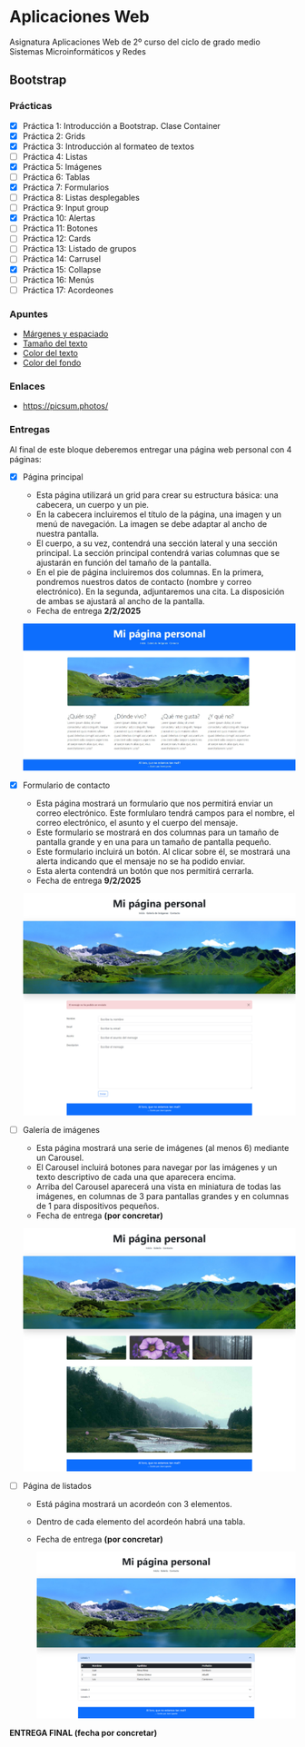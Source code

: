 # Aplicaciones Web
Asignatura Aplicaciones Web de 2º curso del ciclo de grado medio Sistemas Microinformáticos y Redes

## Bootstrap

### Prácticas

- [X] Práctica 1: Introducción a Bootstrap. Clase Container
- [X] Práctica 2: Grids
- [X] Práctica 3: Introducción al formateo de textos
- [ ] Práctica 4: Listas
- [X] Práctica 5: Imágenes
- [ ] Práctica 6: Tablas
- [X] Práctica 7: Formularios
- [ ] Práctica 8: Listas desplegables
- [ ] Práctica 9: Input group
- [X] Práctica 10: Alertas
- [ ] Práctica 11: Botones
- [ ] Práctica 12: Cards
- [ ] Práctica 13: Listado de grupos
- [ ] Práctica 14: Carrusel
- [X] Práctica 15: Collapse
- [ ] Práctica 16: Menús
- [ ] Práctica 17: Acordeones

### Apuntes

- [Márgenes y espaciado](MARGENES.md)
- [Tamaño del texto](TEXTO.md)
- [Color del texto](TEXTO2.md)
- [Color del fondo](COLOR_DE_FONDO.md)

### Enlaces

- https://picsum.photos/

### Entregas

Al final de este bloque deberemos entregar una página web personal con 4 páginas:

- [X] Página principal
  - Esta página utilizará un grid para crear su estructura básica: una cabecera, un cuerpo y un pie.
  - En la cabecera incluiremos el título de la página, una imagen y un menú de navegación. La imagen se debe adaptar al ancho de nuestra pantalla.
  - El cuerpo, a su vez, contendrá una sección lateral y una sección principal. La sección principal contendrá varias columnas que se ajustarán en función del tamaño de la pantalla.	  
  - En el pie de página incluiremos dos columnas. En la primera, pondremos nuestros datos de contacto (nombre y correo electrónico). En la segunda, adjuntaremos una cita. La disposición de ambas se ajustará al ancho de la pantalla.
  - Fecha de entrega **2/2/2025**
  
  ![Página principal](PAGINA_PRINCIPAL.jpg)
  
- [X] Formulario de contacto
  - Esta página mostrará un formulario que nos permitirá enviar un correo electrónico. Este formlularo tendrá campos para el nombre, el correo electrónico, el asunto y el cuerpo del mensaje.
  - Este formulario se mostrará en dos columnas para un tamaño de pantalla grande y en una para un tamaño de pantalla pequeño.
  - Este formulario incluirá un botón. Al clicar sobre él, se mostrará una alerta indicando que el mensaje no se ha podido enviar.
  - Esta alerta contendrá un botón que nos permitirá cerrarla.
  - Fecha de entrega **9/2/2025**
	
  ![Página principal](PAGINA_CONTACTO.jpg)
  
- [ ] Galería de imágenes
  - Esta página mostrará una serie de imágenes (al menos 6) mediante un Carousel.
  - El Carousel incluirá botones para navegar por las imágenes y un texto descriptivo de cada una que aparecera encima.
  - Arriba del Carousel aparecerá una vista en miniatura de todas las imágenes, en columnas de 3 para pantallas grandes y en columnas de 1 para dispositivos pequeños.
  - Fecha de entrega **(por concretar)**
  
  ![Página principal](PAGINA_GALERIA.jpg)
	 
- [ ] Página de listados
  - Está página mostrará un acordeón con 3 elementos.
  - Dentro de cada elemento del acordeón habrá una tabla.
  - Fecha de entrega **(por concretar)**
  
    ![Página principal](PAGINA_LISTADOS.jpg)
  
**ENTREGA FINAL (fecha por concretar)**
